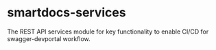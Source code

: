# smartdocs-services
The REST API services module for key functionality to enable CI/CD for swagger-devportal workflow.
